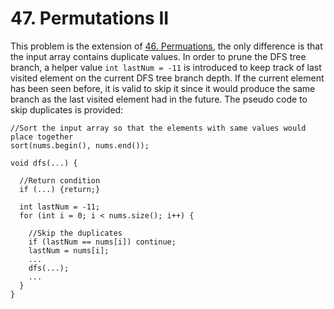 # 47. Permutations II

This problem is the extension of [46. Permuations](https://github.com/zilinli0130/Leetcode_Algorithm/tree/main/DFS/Basic/46.%20Permutations), the only difference is that the input array contains duplicate values. In order to prune the DFS tree branch, a helper value `int lastNum = -11` is introduced to keep track of last visited element on the current DFS tree branch depth. If the current element has been seen before, it is valid to skip it since it would produce the same branch as the last visited element had in the future. The pseudo code to skip duplicates is provided:


```
//Sort the input array so that the elements with same values would place together
sort(nums.begin(), nums.end());

void dfs(...) {

  //Return condition
  if (...) {return;}
  
  int lastNum = -11;
  for (int i = 0; i < nums.size(); i++) {
  
    //Skip the duplicates
    if (lastNum == nums[i]) continue;
    lastNum = nums[i];
    ...
    dfs(...);
    ...
  }
}
```
